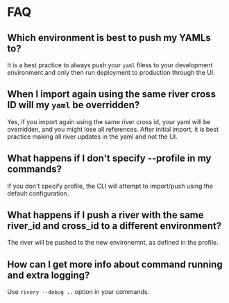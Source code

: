 # FAQ

## Which environment is best to push my YAMLs to?
It is a best practice to always push your `yaml` filess to 
your development environment and only then run deployment to production through the UI.

## When I import again using the same river cross ID will my `yaml` be overridden?
Yes, if you import again using the same river cross id, your yaml will be overridden,
and you might lose all references. After initial import, it is best practice making all river 
updates in the yaml and not the UI. 

## What happens if I don't specify --profile in my commands?
If you don't specify profile, the CLI will attempt to import/push using the default configuration.

## What happens if I push a river with the same river_id and cross_id to a different environment?
The river will be pushed to the new environemnt, as defined in the profile.

## How can I get more info about command running and extra logging?
Use `rivery --debug ..` option in your commands.